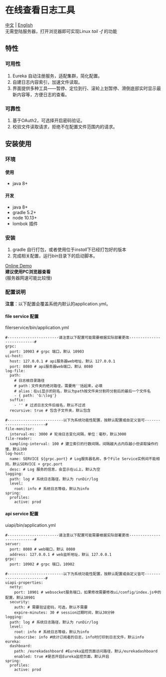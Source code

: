 # 在线查看日志工具
[中文](https://github.com/huangry999/BrowserTailLog) | [English](https://github.com/huangry999/BrowserTailLog/blob/master/README_EN.md)<br/>
无需登陆服务器，打开浏览器即可实现Linux *tail -f* 的功能
## 特性

### 可用性
1. Eureka 自动注册服务，适配集群，简化配置。
2. 自建日志内容索引，加速文件读取。
3. 界面提供多种工具——暂停、定位到行、滚轮上划暂停、滑倒底部实时显示最新内容等，方便日志的查看。

### 可靠性
1. 基于OAuth2，可选择开启密码验证。
2. 校验文件读取请求，拒绝不在配置文件范围内的请求。

## 安装使用

### 环境

#### 使用
- java 8+

#### 开发
- java 8+
- gradle 5.2+
- node 10.13+
- lombok 插件

### 安装
1. gradle 自行打包，或者使用位于*install*下已经打包好的版本
2. 完成相关配置，运行*bin*目录下的启动脚本。

[Online Demo](http://www.94hry.tech:10999)
<br/>**建议使用PC浏览器查看**
<br/>(服务器网速可能比较慢)

### 配置说明
**注意**：以下配置会覆盖系统内默认的application.yml。
#### file service 配置
filerservice/bin/application.yml
```
#-----------------------请注意以下配置可能需要根据实际部署更改---------------------------#
grpc:
  port: 10903 # grpc 端口，默认 10903
ui-host:
  host: 127.0.0.1 # api服务器web地址，默认 127.0.0.1
  port: 8080 # api服务器web端口，默认 8080
log-file:
  path:
    # 日志根目录路径
    # path：文件夹的绝对路径，需要用''括起来，必填
    # alias：在ui显示的别名，默认为path按文件夹分割符分割后的最后一个文件名
    - { path: 'G:\log'}
  suffix:
    - '' # 过滤日志文件后缀名，默认不过滤
  recursive: true # 包含子文件夹，默认包含

#-------------------------以下为系统功能性配置，按默认配置或自定义皆可-------------------------#
file-monitor:
  interval-ms: 3000 # 轮询日志变化间隔，单位：毫秒，默认3000
file-reader:
  sampling-interval: 100 # 建立索引的行数间隔，间隔越大占内存越小但读取操作约慢，默认100
log-host:
  name: SERVICE ${grpc.port} # Log服务器名称，多个File Service实例间不能相同，默认SERVICE + grpc.port
  desc: # Log 服务的信息，会显示在ui上，默认为空
logging:
  path: log # 系统日志路径，默认为 runDir/log
  level:
    root: info # 系统日志等级，默认为info
spring:
  profiles:
    active: prod
```
#### api service 配置
uiapi/bin/application.yml
```
#-----------------------请注意以下配置可能需要根据实际部署更改---------------------------#
server:
  port: 8080 # web端口，默认 8080
  address: 127.0.0.1 # web监听地址，默认 127.0.0.1
grpc:
  port: 10902 # grpc 端口，10902

#-------------------------以下为系统功能性配置，按默认配置或自定义皆可-------------------------#
uiapi-properties:
  netty:
    port: 10901 # websocket服务端口，如果修改需要修改ui/config/index.js中的配置，默认10901
  security:
    auth: # 需要验证密码，可选，默认不需要
    expire-minutes: 30 # session过期时间，默认30分钟
logging:
  path: log # 系统日志路径，默认为 runDir/log
  level:
    root: info # 系统日志等级，默认为info
    subscribe: info #统计订阅者的日志，info时打印到日志文件，默认info
eureka:
  dashboard:
    path: /eurekadashboard #Eureka监控页面访问路径，默认/eurekadashboard
    enabled: true #是否开启Eureka监控页面，默认开启
spring:
  profiles:
    active: prod
```

